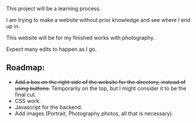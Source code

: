 This project will be a learning process.

I am trying to make a website without prior knowledge and see where I end up in.

This website will be for my finished works with photography.

Expect many edits to happen as I go.

## Roadmap:

- ~~Add a box on the right side of the website for the directory, instead of using buttons.~~ Temporarily on the top, but I might consider it to be the final cut.
- CSS work.
- Javascript for the backend.
- Add images (Portrait, Photography photos, all that is necessary).
